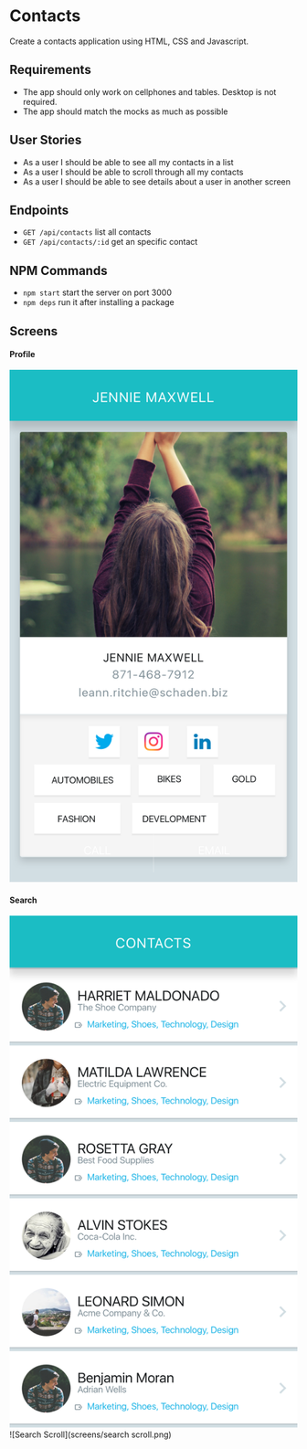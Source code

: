 # Contacts

Create a contacts application using HTML, CSS and Javascript.

## Requirements
- The app should only work on cellphones and tables. Desktop is not required.
- The app should match the mocks as much as possible

## User Stories
- As a user I should be able to see all my contacts in a list
- As a user I should be able to scroll through all my contacts
- As a user I should be able to see details about a user in another screen

## Endpoints
- `GET /api/contacts` list all contacts
- `GET /api/contacts/:id` get an specific contact

## NPM Commands
- `npm start` start the server on port 3000
- `npm deps` run it after installing a package

## Screens
#### Profile
![Profile](screens/profile.png)
#### Search
![Search](screens/search.png)
![Search Scroll](screens/search scroll.png)

